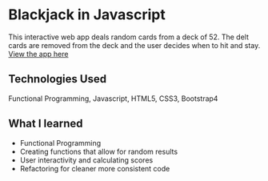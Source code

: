 # Blackjack in Javascript 
This interactive web app deals random cards from a deck of 52.  The delt cards are removed from the deck and the user decides when to hit and stay. 
[View the app here](https://jonathancoxblackjack.netlify.app/)

## Technologies Used
Functional Programming, Javascript, HTML5, CSS3, Bootstrap4

## What I learned
- Functional Programming 
- Creating functions that allow for random results
- User interactivity and calculating scores
- Refactoring for cleaner more consistent code
